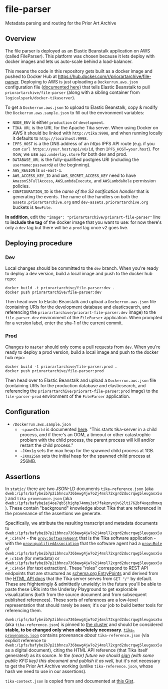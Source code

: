 # file-parser

Metadata parsing and routing for the Prior Art Archive

## Overview

The file parser is deployed as an Elastic Beanstalk application on AWS (called FileParser). This platform was chosen because it lets deploy with docker images and lets us auto-scale behind a load-balancer.

This means the code in this repository gets built as a docker image and pushed to Docker Hub at https://hub.docker.com/r/priorartarchive/file-parser. Deploying to AWS is just uploading a `Dockerrun.aws.json` configuration file ([documented here](https://docs.aws.amazon.com/elasticbeanstalk/latest/dg/create_deploy_docker_v2config.html)) that tells Elastic Beanstalk to pull `priorartarchive/file-parser` (along with a sibling container from `logicalspark/docker-tikaserver`).

To get a `Dockerrun.aws.json` to upload to Elastic Beanstalk, copy & modify the `Dockerrun.aws.sample.json` to fill out the environment variables:

- `NODE_ENV` is either `production` or `development`.
- `TIKA_URL` is the URL for the Apache Tika server. When using Docker on AWS it should be linked with `http://tika:9998`, and when running locally it defaults to `http://localhost:9998`.
- `IPFS_HOST` is a the DNS address of an _https_ IPFS API route (e.g. if you can `curl https://your.host/api/v0/id`, then `IPFS_HOST=your.host`). For now, we use `api.underlay.store` for both dev and prod.
- `DATABASE_URL` is the fully-qualified postgres URI (including the `username:password@` at the beginning).
- `AWS_REGION` is `us-east-1`.
- `AWS_ACCESS_KEY_ID` and `AWS_SECRET_ACCESS_KEY` need to have `AmazonS3FullAccess`, `AWSLambdaExecute`, and `AWSLambdaRole` permission policies.
- `CONFIGURATION_ID` is the _name of the S3 notification handler_ that is generating the events. The name of the handlers on both the `assets.priorartarchive.org` and `dev-assets.priorartarchive.org` buckets is `NewFile`.

**In addition**, edit the `"image": "priorartarchive/priorart-file-parser"` line to **include the tag** of the docker image that you want to use: for now there's only a `dev` tag but there will be a `prod` tag once v2 goes live.

## Deploying procedure

### Dev

Local changes should be committed to the `dev` branch. When you're ready to deploy a dev version, build a local image and push to the docker hub repo:

```
docker build -t priorartarchive/file-parser:dev .
docker push priorartarchive/file-parser:dev
```

Then head over to Elastic Beanstalk and upload a `Dockerrun.aws.json` file (containing URIs for the development database and elasticsearch, and referencing the `priorartarchive/priorart-file-parser:dev` image) to the `file-parser-dev` environment of the `FileParser` application. When prompted for a version label, enter the sha-1 of the current commit.

### Prod

Changes to `master` should only come a pull requests from `dev`. When you're ready to deploy a prod version, build a local image and push to the docker hub repo:

```
docker build -t priorartarchive/file-parser:prod .
docker push priorartarchive/file-parser:prod
```

Then head over to Elastic Beanstalk and upload a `Dockerrun.aws.json` file (containing URIs for the production database and elasticsearch, and referencing the `priorartarchive/priorart-file-parser:prod` image) to the `file-parser-prod` environment of the `FileParser` application.

## Configuration

- `/Dockerrun.aws.sample.json`
  - `-spawnChild` is documented [here](https://wiki.apache.org/tika/TikaJAXRS#Making_Tika_Server_Robust_to_OOMs.2C_Infinite_Loops_and_Memory_Leaks). "This starts tika-server in a child process, and if there's an OOM, a timeout or other catastrophic problem with the child process, the parent process will kill and/or restart the child process."
  - `-JXmx1g` sets the max heap for the spawned child process at 1GB.
  - `-JXms256m` sets the initial heap for the spawned child process at 256MB.

## Assertions

In `static/` there are two JSON-LD documents `tika-reference.json` (aka `dweb:/ipfs/bafybeib7p2ibhncu736bewg4jw7o2j4msl72xgrd2ducrqwg5leugasx5u`) and `tika-provenance.json` (aka `dweb:/ipfs/bafybeiej4oe7qb5jhighp74mmy3st7fakznynjv62lti762bf4xqcdhmxq`). These contain "background" knowledge about Tika that are referenced in the provenance of the assertions we generate.

Specifically, we attribute the resulting transcript and metadata documents to `dweb:/ipfs/bafybeib7p2ibhncu736bewg4jw7o2j4msl72xgrd2ducrqwg5leugasx5u#_:c14n74` - the [`prov:SoftwareAgent`](https://www.w3.org/TR/prov-o/#SoftwareAgent) that is the Tika software application - with the [`prov:qualifiedAssociation`](https://www.w3.org/TR/prov-o/#qualifiedAssociation) that the software agent had a [`prov:Role`](https://www.w3.org/TR/prov-o/#Role) of `dweb:/ipfs/bafybeib7p2ibhncu736bewg4jw7o2j4msl72xgrd2ducrqwg5leugasx5u#_:c14n5` (for metadata) or `dweb:/ipfs/bafybeib7p2ibhncu736bewg4jw7o2j4msl72xgrd2ducrqwg5leugasx5u#_:c14n54` (for text extraction). These "roles" correspond to REST API endpoints that are structured as [schema.org EntryPoints](https://schema.org/EntryPoint) and derived from the [HTML API docs](https://gateway.underlay.store/ipfs/bafybeibeunk7ibqfjjq7y5pecrgajocn2fd6v27ahnaqhlarbmptnn3gee) that the Tika server serves from `GET "/"` by default. These are frighteningly & admittedly unwieldy: in the future you'll be able to paste these URIs into the Underlay Playground to get explorable visualizations (both from the source document and from subsequent published references). These sorts of references are a low-level representation that should rarely be seen; it's our job to build better tools for referencing them.

`dweb:/ipfs/bafybeib7p2ibhncu736bewg4jw7o2j4msl72xgrd2ducrqwg5leugasx5u` (aka `tika-reference.json`) is pinned to [the cluster](https://gateway.underlay.store/ipfs/bafybeib7p2ibhncu736bewg4jw7o2j4msl72xgrd2ducrqwg5leugasx5u) and should be considered **stable, to be changed only when absolutely necessary**. [`tika-provenance.json`](http://gateway.underlay.store/ipfs/bafybeiej4oe7qb5jhighp74mmy3st7fakznynjv62lti762bf4xqcdhmxq) contains provenance _about_ `tika-reference.json` (via explicit reference to `dweb:/ipfs/bafybeib7p2ibhncu736bewg4jw7o2j4msl72xgrd2ducrqwg5leugasx5u` as a digital document), citing the HTML API reference (that Tika itself generates!) as its source. _In the (near) future we should [sign](https://web-payments.org/vocabs/security#LinkedDataSignature2015) (with some public KFG key) this document and publish it as well,_ but it's not necessary to get the Prior Art Archive working (unlike `tika-reference.json`, whose hash we need to use in our assertions).

`tika-context.json` is copied from and documented at [this Gist](https://gist.github.com/joeltg/f066945ee780bfee769a26cea753f255).

